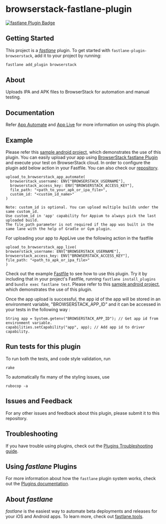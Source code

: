 # browserstack-fastlane-plugin

[![fastlane Plugin Badge](https://rawcdn.githack.com/fastlane/fastlane/master/fastlane/assets/plugin-badge.svg)](https://rubygems.org/gems/fastlane-plugin-browserstack)

## Getting Started

This project is a [_fastlane_](https://github.com/fastlane/fastlane) plugin. To get started with `fastlane-plugin-browserstack`, add it to your project by running:

```bash
fastlane add_plugin browserstack
```

## About

Uploads IPA and APK files to BrowserStack for automation and manual testing.

## Documentation

Refer [App Automate](https://www.browserstack.com/app-automate/appium/fastlane) and [App Live](https://www.browserstack.com/app-live/fastlane) for more information on using this plugin.


## Example

Please refer this [sample android project](https://github.com/browserstack/browserstack-android-sample-app), which demonstrates the use of this plugin.
You can easily upload your app using [BrowserStack fastlane Plugin](https://rubygems.org/gems/fastlane-plugin-browserstack) and execute your test on BrowserStack cloud. In order to configure the plugin add below action in your Fastfile. You can also check our [repository](https://github.com/browserstack/browserstack-fastlane-plugin).
```
upload_to_browserstack_app_automate(
  browserstack_username: ENV["BROWSERSTACK_USERNAME"],
  browserstack_access_key: ENV["BROWSERSTACK_ACCESS_KEY"],
  file_path: "<path_to_your_apk_or_ipa_file>",
  custom_id: "<custom_id_name>"
)
```
```
Note: custom_id is optional. You can upload multiple builds under the same custom_id.   
Use custom_id in 'app' capability for Appium to always pick the last uploaded build.   
The file_path parameter is not required if the app was built in the same lane with the help of Gradle or Gym plugin.
```

For uploading your app to AppLive use the following action in the fastfile
```
upload_to_browserstack_app_live(
browserstack_username: ENV["BROWSERSTACK_USERNAME"],
browserstack_access_key: ENV["BROWSERSTACK_ACCESS_KEY"],
file_path: "<path_to_apk_or_ipa_file>"
)
```
Check out the example [Fastfile](https://github.com/browserstack/browserstack-fastlane-plugin/blob/master/fastlane/Fastfile) to see how to use this plugin. Try it by including that in your project's Fastfile, running `fastlane install_plugins` and `bundle exec fastlane test`. Please refer to this [sample android project](https://github.com/browserstack/browserstack-android-sample-app), which demonstrates the use of this plugin.

Once the app upload is successful, the app id of the app will be stored in an environment variable, "BROWSERSTACK_APP_ID" and it can be accessed in your tests in the following way :
```
String app = System.getenv("BROWSERSTACK_APP_ID"); // Get app id from environment variable.
capabilities.setCapability("app", app); // Add app id to driver capability.
```


## Run tests for this plugin

To run both the tests, and code style validation, run

```
rake
```

To automatically fix many of the styling issues, use
```
rubocop -a
```

## Issues and Feedback

For any other issues and feedback about this plugin, please submit it to this repository.

## Troubleshooting

If you have trouble using plugins, check out the [Plugins Troubleshooting guide](https://docs.fastlane.tools/plugins/plugins-troubleshooting/).

## Using _fastlane_ Plugins

For more information about how the `fastlane` plugin system works, check out the [Plugins documentation](https://docs.fastlane.tools/plugins/create-plugin/).

## About _fastlane_

_fastlane_ is the easiest way to automate beta deployments and releases for your iOS and Android apps. To learn more, check out [fastlane.tools](https://fastlane.tools).

